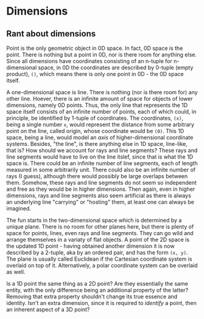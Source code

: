 # Dimensions

## Rant about dimensions

Point is the only geometric object in 0D space. In fact, 0D space is the point. There is nothing but a point in 0D, nor is there room for anything else. Since all dimensions have coordinates consisting of an n-tuple for n-dimensional space, in 0D the coordinates are described by 0-tuple (empty product), `()`, which means there is only one point in 0D - the 0D space itself.

A one-dimensional space is line. There is nothing (nor is there room for) any other line. Hoever, there is an infinite amount of space for objects of lower dimensions, namely 0D points. Thus, the only line that represents the 1D space itself consists of an infinite number of points, each of which could, in principle, be identified by 1-tuple of coordinates. The coordinates, `(x)`, being a single number `x`, would represent the distance from some arbitrary point on the line, called origin, whose coordinate would be `(0)`. This 1D space, being a line, would model an *axis* of higher-dimensional coordinate systems. Besides, "the line", is there anything else in 1D space, line-like, that is? How should we account for rays and line segments? These rays and line segments would have to live on the line itslef, since that is what the 1D space is. There could be an infinite number of line segments, each of length measured in some arbitrarily unit. There could also be an infinite number of rays (I guess), although there would possibly be large overlaps between them. Somehow, these rays and line segments do not seem so independent and free as they would be in higher dimensions. Then again, even in higher dimensions, rays and line segments also seem artificial as there is always an underlying line "carrying" or "hosting" them, at least one can always be imagined.

The fun starts in the two-dimensional space which is determined by a unique plane. There is no room for other planes here, but there is plenty of space for points, lines, even rays and line segments. They can go wild and arrange themselves in a variaty of flat objects. A point of the 2D space is the updated 1D point - having obtained another dimension it is now described by a 2-tuple, aka by an ordered pair, and has the form `(x, y)`. The plane is usually called Euclidean if the Cartesian coordinate system is overlaid on top of it. Alternatively, a polar coordinate system can be overlaid as well.

Is a 1D point the same thing as a 2D point? Are they essentially the same entity, with the only difference being an additional property of the latter? Removing that extra property shouldn't change its true essence and identity. Isn't an extra dimension, since it is required to *identify* a point, then an inherent aspect of a 3D point?
